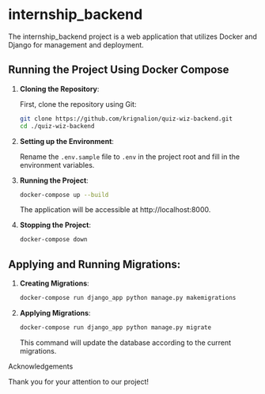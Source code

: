 # internship_backend

The internship_backend project is a web application that utilizes Docker and Django for management and deployment.

## Running the Project Using Docker Compose

1. **Cloning the Repository**:

   First, clone the repository using Git:

   ```bash
   git clone https://github.com/krignalion/quiz-wiz-backend.git
   cd ./quiz-wiz-backend
   ```
   
2. **Setting up the Environment**:

   Rename the `.env.sample` file to `.env` in the project root and fill in the environment variables.

4. **Running the Project**:
   ```bash
   docker-compose up --build
   ```
   The application will be accessible at http://localhost:8000.

4. **Stopping the Project**:
   ```bash
   docker-compose down
   ```
   
## Applying and Running Migrations:

1. **Creating Migrations**:
   ```bash
   docker-compose run django_app python manage.py makemigrations
   ```
   
2. **Applying Migrations**:
   ```bash
   docker-compose run django_app python manage.py migrate
   ```
   This command will update the database according to the current migrations.

Acknowledgements

Thank you for your attention to our project!